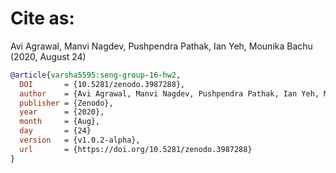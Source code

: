 # Cite as:

Avi Agrawal, Manvi Nagdev, Pushpendra Pathak, Ian Yeh, Mounika Bachu (2020, August 24)

```bibtex
@article{varsha5595:seng-group-16-hw2,
  DOI       = {10.5281/zenodo.3987288}, 
  author    = {Avi Agrawal, Manvi Nagdev, Pushpendra Pathak, Ian Yeh, Mounika Bachu }, 
  publisher = {Zenodo}, 
  year      = {2020}, 
  month     = {Aug},
  day       = {24}
  version   = {v1.0.2-alpha},
  url       = {https://doi.org/10.5281/zenodo.3987288}
}
```
